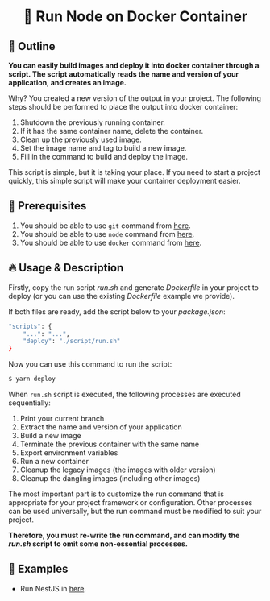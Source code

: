 <h1>
    <p align="center">🐳 Run Node on Docker Container</p>
</h1>

## 🛫 Outline

**You can easily build images and deploy it into docker container through a script. The script automatically
reads the name and version of your application, and creates an image.**

Why? You created a new version of the output in your project. The following steps should be performed to place the output into docker container:

1. Shutdown the previously running container.
2. If it has the same container name, delete the container.
3. Clean up the previously used image.
4. Set the image name and tag to build a new image.
5. Fill in the command to build and deploy the image.

This script is simple, but it is taking your place. If you need to start a project quickly, this simple script will make your container deployment easier.

## 🥲 Prerequisites

1. You should be able to use `git` command from [here](https://git-scm.com).
2. You should be able to use `node` command from [here](https://nodejs.org/en).
3. You should be able to use `docker` command from [here](https://docs.docker.com/get-docker/).

## 🔥 Usage & Description

Firstly, copy the run script _run.sh_ and generate _Dockerfile_ in your project to deploy (or you can use the existing _Dockerfile_ example we provide).

If both files are ready, add the script below to your _package.json_:

```bash
"scripts": {
    "...": "...",
    "deploy": "./script/run.sh"
}
```

Now you can use this command to run the script:

```bash
$ yarn deploy
```

When `run.sh` script is executed, the following processes are executed sequentially:

1. Print your current branch
2. Extract the name and version of your application
3. Build a new image
4. Terminate the previous container with the same name
5. Export environment variables
6. Run a new container
7. Cleanup the legacy images (the images with older version)
8. Cleanup the dangling images (including other images)

The most important part is to customize the run command that is appropriate for your project framework or configuration. Other processes can be used universally, but the run command must be modified to suit your project.

**Therefore, you must re-write the run command, and can modify the _run.sh_ script to omit some non-essential processes.**

## 🌈 Examples

-   Run NestJS in [here](./nestjs/).
